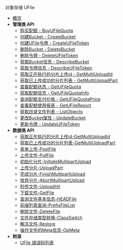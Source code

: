 <div class="sidebar_title icon__ufile">对象存储 UFile</div>


- [概览](api/ufile-api/README.md)
- **管理类 API**
    - [购买配额 - BuyUFileQuota](api/ufile-api/buy_ufile_quota)
    - [创建Bucket - CreateBucket](api/ufile-api/create_bucket)
    - [创建UFile令牌 - CreateUFileToken](api/ufile-api/create_ufile_token)
    - [删除Bucket - DeleteBucket](api/ufile-api/delete_bucket)
    - [删除令牌 - DeleteUFileToken](api/ufile-api/delete_ufile_token)
    - [获取Bucket信息 - DescribeBucket](api/ufile-api/describe_bucket)
    - [获取令牌信息 - DescribeUFileToken](api/ufile-api/describe_ufile_token)
    - [获取正在执行的分片上传id - GetMultiUploadId](api/ufile-api/get_multi_upload_id)
    - [获取已上传成功的分片列表 - GetMultiUploadPart](api/ufile-api/get_multi_upload_part)
    - [查看配额状态 - GetUFileQuota](api/ufile-api/get_ufile_quota)
    - [获取配额信息 - GetUFileQuotaInfo](api/ufile-api/get_ufile_quota_info)
    - [查询配额支付价格 - GetUFileQuotaPrice](api/ufile-api/get_ufile_quota_price)
    - [查看配额使用报表 - GetUFileReport](api/ufile-api/get_ufile_report)
    - [获取目录文件列表 - ListObjects](api/ufile-api/list_objects)
    - [更改Bucket属性 - UpdateBucket](api/ufile-api/update_bucket)
    - [更新令牌 - UpdateUFileToken](api/ufile-api/update_ufile_token)
- **数据类 API**
  * [获取正在执行的分片上传id-GetMultiUploadId](api/ufile-api/get_multi_upload_id)
  * [获取已上传成功的分片列表-GetMultiUploadPart](api/ufile-api/get_multi_upload_part)
  * [表单上传-PostFile](api/ufile-api/post_file)
  * [上传文件-PutFile](api/ufile-api/put_file)
  * [初始化分片-InitiateMultipartUpload](api/ufile-api/initiate_multipart_upload)
  * [上传分片-UploadPart](api/ufile-api/upload_part)
  * [完成分片-FinishMultipartUpload](api/ufile-api/finish_multipart_upload)
  * [放弃分片-AbortMultipartUpload](api/ufile-api/abort_multipart_upload)
  * [秒传文件-UploadHit](api/ufile-api/upload_hit)
  * [下载文件-GetFile](api/ufile-api/get_file)
  * [查询文件基本信息-HEADFile](api/ufile-api/head_file)
  * [前缀列表查询-PrefixFileList](api/ufile-api/prefix_file_list)
  * [删除文件-DeleteFile](api/ufile-api/delete_file)
  * [文件存储类型转换-ClassSwitch](api/ufile-api/class_switch)
  * [解冻文件-Restore](api/ufile-api/restore)
  * [操作文件的Meta信息-OpMeta](api/ufile-api/op_meta)
- **附录**
  - [UFile 错误码列表](api/ufile-api/error_code)
